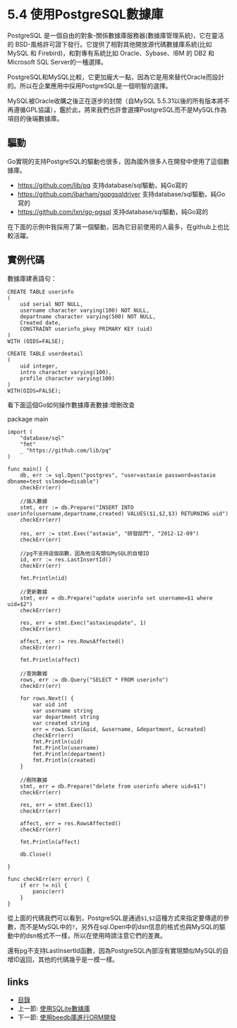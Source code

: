 # 5.4 使用PostgreSQL數據庫

PostgreSQL 是一個自由的對象-關係數據庫服務器(數據庫管理系統)，它在靈活的 BSD-風格許可證下發行。它提供了相對其他開放源代碼數據庫系統(比如 MySQL 和 Firebird)，和對專有系統比如 Oracle、Sybase、IBM 的 DB2 和 Microsoft SQL Server的一種選擇。

PostgreSQL和MySQL比較，它更加龐大一點，因為它是用來替代Oracle而設計的。所以在企業應用中採用PostgreSQL是一個明智的選擇。

MySQL被Oracle收購之後正在逐步的封閉（自MySQL 5.5.31以後的所有版本將不再遵循GPL協議），鑑於此，將來我們也許會選擇PostgreSQL而不是MySQL作為項目的後端數據庫。

## 驅動
Go實現的支持PostgreSQL的驅動也很多，因為國外很多人在開發中使用了這個數據庫。

- https://github.com/lib/pq 支持database/sql驅動，純Go寫的
- https://github.com/jbarham/gopgsqldriver 支持database/sql驅動，純Go寫的
- https://github.com/lxn/go-pgsql 支持database/sql驅動，純Go寫的

在下面的示例中我採用了第一個驅動，因為它目前使用的人最多，在github上也比較活躍。

## 實例代碼
數據庫建表語句：

	CREATE TABLE userinfo
	(
		uid serial NOT NULL,
		username character varying(100) NOT NULL,
		departname character varying(500) NOT NULL,
		Created date,
		CONSTRAINT userinfo_pkey PRIMARY KEY (uid)
	)
	WITH (OIDS=FALSE);

	CREATE TABLE userdeatail
	(
		uid integer,
		intro character varying(100),
		profile character varying(100)
	)
	WITH(OIDS=FALSE);

看下面這個Go如何操作數據庫表數據:增刪改查

package main

	import (
		"database/sql"
		"fmt"
		_ "https://github.com/lib/pq"
	)

	func main() {
		db, err := sql.Open("postgres", "user=astaxie password=astaxie dbname=test sslmode=disable")
		checkErr(err)

		//插入數據
		stmt, err := db.Prepare("INSERT INTO userinfo(username,departname,created) VALUES($1,$2,$3) RETURNING uid")
		checkErr(err)

		res, err := stmt.Exec("astaxie", "研發部門", "2012-12-09")
		checkErr(err)

		//pg不支持這個函數，因為他沒有類似MySQL的自增ID
		id, err := res.LastInsertId()
		checkErr(err)

		fmt.Println(id)

		//更新數據
		stmt, err = db.Prepare("update userinfo set username=$1 where uid=$2")
		checkErr(err)

		res, err = stmt.Exec("astaxieupdate", 1)
		checkErr(err)

		affect, err := res.RowsAffected()
		checkErr(err)

		fmt.Println(affect)

		//查詢數據
		rows, err := db.Query("SELECT * FROM userinfo")
		checkErr(err)

		for rows.Next() {
			var uid int
			var username string
			var department string
			var created string
			err = rows.Scan(&uid, &username, &department, &created)
			checkErr(err)
			fmt.Println(uid)
			fmt.Println(username)
			fmt.Println(department)
			fmt.Println(created)
		}

		//刪除數據
		stmt, err = db.Prepare("delete from userinfo where uid=$1")
		checkErr(err)

		res, err = stmt.Exec(1)
		checkErr(err)

		affect, err = res.RowsAffected()
		checkErr(err)

		fmt.Println(affect)

		db.Close()

	}

	func checkErr(err error) {
		if err != nil {
			panic(err)
		}
	}

從上面的代碼我們可以看到，PostgreSQL是通過`$1`,`$2`這種方式來指定要傳遞的參數，而不是MySQL中的`?`，另外在sql.Open中的dsn信息的格式也與MySQL的驅動中的dsn格式不一樣，所以在使用時請注意它們的差異。

還有pg不支持LastInsertId函數，因為PostgreSQL內部沒有實現類似MySQL的自增ID返回，其他的代碼幾乎是一模一樣。

## links
   * [目錄](<preface.md>)
   * 上一節: [使用SQLite數據庫](<05.3.md>)
   * 下一節: [使用beedb庫進行ORM開發](<05.5.md>)
